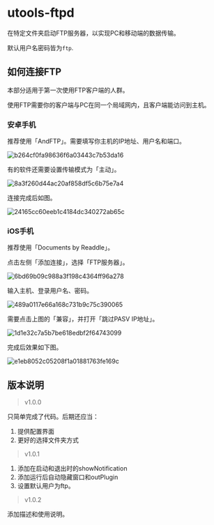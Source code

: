 # utools-ftpd

在特定文件夹启动FTP服务器，以实现PC和移动端的数据传输。

默认用户名密码皆为`ftp`.

## 如何连接FTP

本部分适用于第一次使用FTP客户端的人群。

使用FTP需要你的客户端与PC在同一个局域网内，且客户端能访问到主机。

### 安卓手机

推荐使用「AndFTP」。需要填写你主机的IP地址、用户名和端口。

![b264cf0fa98636f6a03443c7b53da16](README.assets/b264cf0fa98636f6a03443c7b53da16.jpg)

有的软件还需要设置传输模式为「主动」。

![8a3f260d44ac20af858df5c6b75e7a4](README.assets/8a3f260d44ac20af858df5c6b75e7a4.jpg)

连接完成后如图。

![24165cc60eeb1c4184dc340272ab65c](README.assets/24165cc60eeb1c4184dc340272ab65c.jpg)


### iOS手机

推荐使用「Documents by Readdle」。

点击左侧「添加连接」，选择「FTP服务器」。

![6bd69b09c988a3f198c4364ff96a278](README.assets/6bd69b09c988a3f198c4364ff96a278.png)

输入主机、登录用户名、密码。

![489a0117e66a168c731b9c75c390065](README.assets/489a0117e66a168c731b9c75c390065.png)

需要点击上图的「兼容」，并打开「跳过PASV IP地址」。

![1d1e32c7a5b7be618edbf2f64743099](README.assets/1d1e32c7a5b7be618edbf2f64743099.png)

完成后效果如下图。

![e1eb8052c05208f1a01881763fe169c](README.assets/e1eb8052c05208f1a01881763fe169c.png)

## 版本说明

> v1.0.0

只简单完成了代码。后期还应当：

1. 提供配置界面
2. 更好的选择文件夹方式

> v1.0.1

1. 添加在启动和退出时的showNotification
2. 添加运行后自动隐藏窗口和outPlugin
3. 设置默认用户为ftp。

> v1.0.2

添加描述和使用说明。
